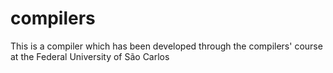 # compilers
This is a compiler which has been developed through the compilers' course at the Federal University of São Carlos
